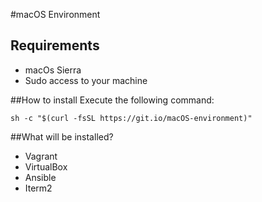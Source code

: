 #macOS Environment

## Requirements
* macOs Sierra
* Sudo access to your machine

##How to install
Execute the following command:

`sh -c "$(curl -fsSL https://git.io/macOS-environment)"`

##What will be installed?
* Vagrant
* VirtualBox
* Ansible
* Iterm2
